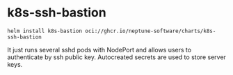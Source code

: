 # k8s-ssh-bastion

```
helm install k8s-bastion oci://ghcr.io/neptune-software/charts/k8s-ssh-bastion
```

It just runs several sshd pods with NodePort and allows users to authenticate by ssh public key. Autocreated secrets are used to store server keys.

